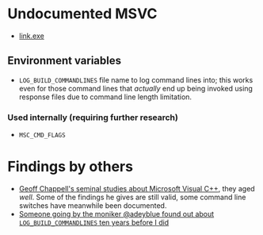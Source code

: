 # Undocumented MSVC

* [link.exe](LINK.exe.md)

## Environment variables

* `LOG_BUILD_COMMANDLINES` file name to log command lines into; this works even for those command lines that _actually_ end up being invoked using response files due to command line length limitation.

### Used internally (requiring further research)

* `MSC_CMD_FLAGS`

# Findings by others

* [Geoff Chappell's seminal studies about Microsoft Visual C++][1], they aged _well_. Some of the findings he gives are still valid, some command line switches have meanwhile been documented.
* [Someone going by the moniker @adeyblue found out about `LOG_BUILD_COMMANDLINES` ten years before I did][2]

[1]: https://www.geoffchappell.com/studies/msvc/index.htm
[2]: http://blog.airesoft.co.uk/2013/01/plug-in-to-cls-kitchen/
